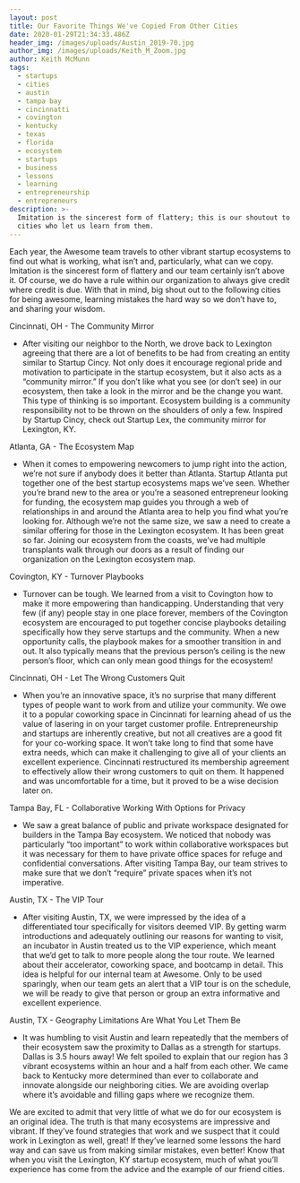 ```yaml
---
layout: post
title: Our Favorite Things We've Copied From Other Cities
date: 2020-01-29T21:34:33.486Z
header_img: /images/uploads/Austin_2019-70.jpg
author_img: /images/uploads/Keith_M_Zoom.jpg
author: Keith McMunn
tags:
  - startups
  - cities
  - austin
  - tampa bay
  - cincinnatti
  - covington
  - kentucky
  - texas
  - florida
  - ecosystem
  - startups
  - business
  - lessons
  - learning
  - entrepreneurship
  - entrepreneurs
description: >-
  Imitation is the sincerest form of flattery; this is our shoutout to the
  cities who let us learn from them.
---
```



Each year, the Awesome team travels to other vibrant startup ecosystems to find out what is working, what isn’t and, particularly, what can we copy. Imitation is the sincerest form of flattery and our team certainly isn’t above it. Of course, we do have a rule within our organization to always give credit where credit is due. With that in mind, big shout out to the following cities for being awesome, learning mistakes the hard way so we don’t have to, and sharing your wisdom.



Cincinnati, OH - The Community Mirror

* After visiting our neighbor to the North, we drove back to Lexington agreeing that there are a lot of benefits to be had from creating an entity similar to Startup Cincy. Not only does it encourage regional pride and motivation to participate in the startup ecosystem, but it also acts as a “community mirror.” If you don’t like what you see (or don’t see) in our ecosystem, then take a look in the mirror and be the change you want. This type of thinking is so important. Ecosystem building is a community responsibility not to be thrown on the shoulders of only a few. Inspired by Startup Cincy, check out Startup Lex, the community mirror for Lexington, KY.



Atlanta, GA - The Ecosystem Map

* When it comes to empowering newcomers to jump right into the action, we’re not sure if anybody does it better than Atlanta. Startup Atlanta put together one of the best startup ecosystems maps we’ve seen. Whether you’re brand new to the area or you’re a seasoned entrepreneur looking for funding, the ecosystem map guides you through a web of relationships in and around the Atlanta area to help you find what you’re looking for. Although we’re not the same size, we saw a need to create a similar offering for those in the Lexington ecosystem. It has been great so far. Joining our ecosystem from the coasts, we’ve had multiple transplants walk through our doors as a result of finding our organization on the Lexington ecosystem map.



Covington, KY - Turnover Playbooks

* Turnover can be tough. We learned from a visit to Covington how to make it more empowering than handicapping. Understanding that very few (if any) people stay in one place forever, members of the Covington ecosystem are encouraged to put together concise playbooks detailing specifically how they serve startups and the community. When a new opportunity calls, the playbook makes for a smoother transition in and out. It also typically means that the previous person’s ceiling is the new person’s floor, which can only mean good things for the ecosystem!



Cincinnati, OH - Let The Wrong Customers Quit

* When you’re an innovative space, it’s no surprise that many different types of people want to work from and utilize your community. We owe it to a popular coworking space in Cincinnati for learning ahead of us the value of lasering in on your target customer profile. Entrepreneurship and startups are inherently creative, but not all creatives are a good fit for your co-working space. It won’t take long to find that some have extra needs, which can make it challenging to give all of your clients an excellent experience. Cincinnati restructured its membership agreement to effectively allow their wrong customers to quit on them. It happened and was uncomfortable for a time, but it proved to be a wise decision later on.



Tampa Bay, FL - Collaborative Working With Options for Privacy

* We saw a great balance of public and private workspace designated for builders in the Tampa Bay ecosystem. We noticed that nobody was particularly “too important” to work within collaborative workspaces but it was necessary for them to have private office spaces for refuge and confidential conversations. After visiting Tampa Bay, our team strives to make sure that we don’t “require” private spaces when it’s not imperative.



Austin, TX - The VIP Tour

* After visiting Austin, TX, we were impressed by the idea of a differentiated tour specifically for visitors deemed VIP. By getting warm introductions and adequately outlining our reasons for wanting to visit, an incubator in Austin treated us to the VIP experience, which meant that we’d get to talk to more people along the tour route. We learned about their accelerator, coworking space, and bootcamp in detail. This idea is helpful for our internal team at Awesome. Only to be used sparingly, when our team gets an alert that a VIP tour is on the schedule, we will be ready to give that person or group an extra informative and excellent experience.



Austin, TX - Geography Limitations Are What You Let Them Be

* It was humbling to visit Austin and learn repeatedly that the members of their ecosystem saw the proximity to Dallas as a strength for startups. Dallas is 3.5 hours away! We felt spoiled to explain that our region has 3 vibrant ecosystems within an hour and a half from each other. We came back to Kentucky more determined than ever to collaborate and innovate alongside our neighboring cities. We are avoiding overlap where it’s avoidable and filling gaps where we recognize them.



We are excited to admit that very little of what we do for our ecosystem is an original idea. The truth is that many ecosystems are impressive and vibrant. If they’ve found strategies that work and we suspect that it could work in Lexington as well, great! If they’ve learned some lessons the hard way and can save us from making similar mistakes, even better! Know that when you visit the Lexington, KY startup ecosystem, much of what you’ll experience has come from the advice and the example of our friend cities.
